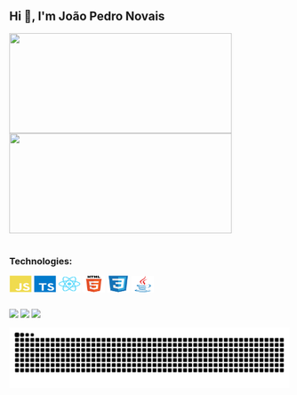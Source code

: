 ## Hi 👋, I'm João Pedro Novais
<div>
  <a href="https://github.com/jopnovais/jopnovais">
  <img height=180 width=400 align="center" src="https://github-readme-stats.vercel.app/api?username=jopnovais&show_icons=true&theme=dark"/>
</a>
<a href="https://github.com/jopnovais/convoychat">
  <img height=180 width=400 align="center" src="https://github-readme-stats.vercel.app/api/top-langs?username=jopnovais&layout=compact&langs_count=8&card_width=320&theme=dark"/>
</a>
</div>

<div style="display: inline-block"><br>
  <h3 align="left">Technologies:</h3>
  <img align="center" alt="Joao-Js" height="30" width="40"
    src="https://raw.githubusercontent.com/devicons/devicon/master/icons/javascript/javascript-plain.svg">
<img align="center" alt="Joao-Ts" height="30" width="40"
    src="https://raw.githubusercontent.com/devicons/devicon/master/icons/typescript/typescript-plain.svg">
<img align="center" alt="Joao-React" height="30" width="40"
    src="https://raw.githubusercontent.com/devicons/devicon/master/icons/react/react-original.svg">
<img align="center" alt="Joao-HTML5" height="30" width="40"
    src="https://raw.githubusercontent.com/devicons/devicon/master/icons/html5/html5-original-wordmark.svg">
<img align="center" alt="Joao-CSS3" height="30" width="40"
    src="https://raw.githubusercontent.com/devicons/devicon/master/icons/css3/css3-original.svg">
<img align="center" alt="Joao-Java" height="30" width="40" 
    src="https://raw.githubusercontent.com/devicons/devicon/master/icons/java/java-original.svg">
</div>

##

<div>
  <a href="https://instagram.com/joaopns03" target="_blank"><img src="https://img.shields.io/badge/-Instagram-%23E4405F?style=for-the-badge&logo=instagram&logoColor=white" target="_blank"></a>
  <a href = "mailto:jopnovais2014@gmail.com"><img src="https://img.shields.io/badge/-Gmail-%23333?style=for-the-badge&logo=gmail&logoColor=white" target="_blank"></a>
  <a href="https://www.linkedin.com/in/jo%C3%A3o-pedro-novais-565345252" target="_blank"><img src="https://img.shields.io/badge/-LinkedIn-%230077B5?style=for-the-badge&logo=linkedin&logoColor=white" target="_blank"></a> 
</div>

![snake gif](https://github.com/jopnovais/jopnovais/blob/output/github-contribution-grid-snake.svg)

